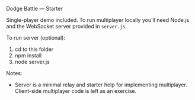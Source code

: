 Dodge Battle — Starter

Single-player demo included. To run multiplayer locally you'll need Node.js and the WebSocket server provided in `server.js`.

To run server (optional):
1. cd to this folder
2. npm install
3. node server.js

Notes:
- Server is a minimal relay and starter help for implementing multiplayer. Client-side multiplayer code is left as an exercise.
